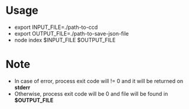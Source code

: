 # Usage

- export INPUT_FILE=./path-to-ccd
- export OUTPUT_FILE=./path-to-save-json-file
- node index $INPUT_FILE $OUTPUT_FILE

# Note
- In case of error, process exit code will != 0 and it will be returned on **stderr**
- Otherwise, process exit code will be 0 and file will be found in **$OUTPUT_FILE**
 
